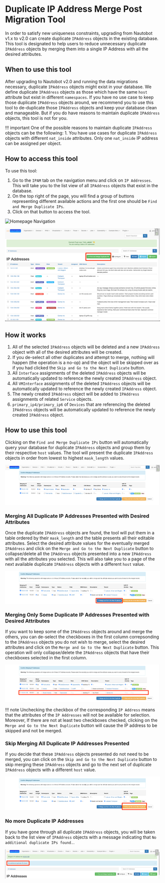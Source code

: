 # Duplicate IP Address Merge Post Migration Tool

In order to satisfy new uniqueness constraints, upgrading from Nautobot v1.x to v2.0 can create duplicate `IPAddress` objects in the existing database. This tool is designated to help users to reduce unnecessary duplicate `IPAddress` objects by merging them into a single IP Address with all the desired attributes.

## When to use this tool

After upgrading to Nautobot v2.0 and running the data migrations necessary, duplicate `IPAddress` objects might exist in your database. We define duplicate `IPAddress` objects as those which have the same `host` attribute but exist in different `namespaces`. If you have no use case to keep those duplicate `IPAddress` objects around, we recommend you to use this tool to de-duplicate those `IPAddress` objects and keep your database clean and manageable. But if you do have reasons to maintain duplicate `IPAddress` objects, this tool is not for you.

!!! important
    One of the possible reasons to maintain duplicate `IPAddress` objects can be the following:
    1. You have use cases for duplicate `IPAddress` objects with different `nat_inside` attributes. Only one `nat_inside` IP address can be assigned per object.

## How to access this tool

To use this tool:

1. Go to the `IPAM` tab on the navigation menu and click on `IP Addresses`. This will take you to the list view of all `IPAddress` objects that exist in the database.
2. On the top right of the page, you will find a group of buttons representing different available actions and the first one should be `Find and Merge Duplicate IPs`.
3. Click on that button to access the tool.

![Homepage Navigation](./images/ip-address-merge-tool/navigation.png)

![Merge Button](./images/ip-address-merge-tool/ip_merge_button.png)

## How it works

1. All of the selected `IPAddress` objects will be deleted and a new `IPAddress` object with all of the desired attributes will be created.
2. If you de-select all other duplicates and attempt to merge, nothing will happen (the operation is a no-op) and the object will be skipped over as if you had clicked the `Skip and Go to the Next Duplicate` button.
3. All `Interface` assignments of the deleted `IPAddress` objects will be automatically updated to reference the newly created `IPAddress` object.
4. All `VMInterface` assignments of the deleted `IPAddress` objects will be automatically updated to reference the newly created `IPAddress` object.
5. The newly created `IPAddress` object will be added to `IPAddress` assignments of related `Service` objects.
6. `primary_ip4/primary_ip6` of `Devices` that are referencing the deleted `IPAddress` objects will be automatically updated to reference the newly created `IPAddress` object.

## How to use this tool

Clicking on the `Find and Merge Duplicate IPs` button will automatically query your database for duplicate `IPAddress` objects and group them by their respective `host` values. The tool will present the duplicate `IPAddress` objects in order from lowest to highest `mask_length` values.

![IP Address Merge View](./images/ip-address-merge-tool/merge_view.png)

### Merging All Duplicate IP Addresses Presented with Desired Attributes

Once the duplicate `IPAddress` objects are found, the tool will put them in a table ordered by their `mask_length` and the table presents all their editable attributes. Select the desired attribute values for the eventually merged `IPAddress` and click on the `Merge and Go to the Next Duplicate` button to collapse/delete all the `IPAddress` objects presented into a new `IPAddress` with all the attributes you selected. This will also take you to a page of the next available duplicate `IPAddress` objects with a different `host` value.

![Merging All Duplicate IPs](./images/ip-address-merge-tool/merge_button.png)

### Merging Only Some Duplicate IP Addresses Presented with Desired Attributes

If you want to keep some of the `IPAddress` objects around and merge the others, you can de-select the checkboxes in the first column correpsonding to the `IPAddress` objects you do not wish to merge, select the desired attributes and click on the `Merge and Go to the Next Duplicate` button. This operation will only collapse/delete the `IPAddress` objects that have their checkboxes selected in the first column.

![Merging Some Duplicate IPs](./images/ip-address-merge-tool/unselect_ips.png)

!!! note
    Unchecking the checkbox of the corresponding `IP Address` means that the attributes of the `IP Addresses` will not be available for selection. Moreover, If there are not at least two checkboxes checked, clicking on the `Merge and Go to the Next Duplicate` button will cause the IP address to be skipped and not be merged.

### Skip Merging All Duplicate IP Addresses Presented

If you decide that these `IPAddress` objects presented do not need to be merged, you can click on the `Skip and Go to the Next Duplicate` button to skip merging these `IPAddress` objects and go to the next set of duplicate `IPAddress` objects with a different `host` value.

![Skip Merging Duplicate IPs](./images/ip-address-merge-tool/skip_button.png)

### No more Duplicate IP Addresses

If you have gone through all duplicate `IPAddress` objects, you will be taken back to the list view of `IPAddress` objects with a message indicating that `No additional duplicate IPs found.`.

![No More Duplicate IPs](./images/ip-address-merge-tool/no_more_dup_ips.png)
